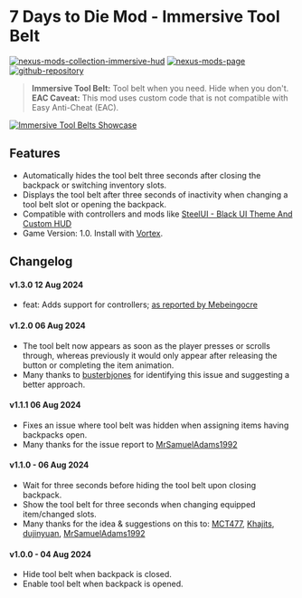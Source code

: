 # 7 Days to Die Mod - Immersive Tool Belt

[![nexus-mods-collection-immersive-hud](https://img.shields.io/badge/Nexus%20Mods%20Collection-Immersive%20HUD%20-orange?style=flat-square&logo=spinrilla)](https://next.nexusmods.com/7daystodie/collections/epfqzi) [![nexus-mods-page](https://img.shields.io/badge/Nexus%20Mod-Immersive%20Tool%20Belt%20-orange?style=flat-square&logo=spinrilla)](https://www.nexusmods.com/7daystodie/mods/5649) [![github-repository](https://img.shields.io/badge/GitHub-Repository-green?style=flat-square&logo=github)](https://github.com/rdok/7dtd_immersive_tool_belt)

> **Immersive Tool Belt:** Tool belt when you need. Hide when you don't.  
> **EAC Caveat:** This mod uses custom code that is not compatible with Easy Anti-Cheat (EAC).

[![Immersive Tool Belts Showcase](https://github.com/rdok/7dtd_immersive_tool_belt/blob/main/documentation/showcase.gif?raw=true)](https://www.nexusmods.com/7daystodie/mods/5649)

## Features
- Automatically hides the tool belt three seconds after closing the backpack or switching inventory slots.
- Displays the tool belt after three seconds of inactivity when changing a tool belt slot or opening the backpack.
- Compatible with controllers and mods like [SteelUI - Black UI Theme And Custom HUD](https://www.nexusmods.com/7daystodie/mods/5131)
- Game Version: 1.0. Install with [Vortex](https://www.nexusmods.com/about/vortex/).

## Changelog  
#### v1.3.0 12 Aug 2024
- feat: Adds support for controllers; [as reported by  Mebeingocre](https://www.nexusmods.com/7daystodie/mods/5649?tab=posts&jump_to_comment=142783683)
#### v1.2.0 06 Aug 2024
- The tool belt now appears as soon as the player presses or scrolls through, whereas previously it would only appear after releasing the button or completing the item animation.
- Many thanks to [busterbjones](https://next.nexusmods.com/profile/busterbjones)  for identifying this issue and suggesting a better approach.
#### v1.1.1 06 Aug 2024
- Fixes an issue where tool belt was hidden when assigning items having backpacks open.
- Many thanks for the issue report to [MrSamuelAdams1992](https://www.nexusmods.com/users/78780238)
#### v1.1.0 - 06 Aug 2024
- Wait for three seconds before hiding the tool belt upon closing backpack.
- Show the tool belt for three seconds when changing equipped item/changed slots.
- Many thanks for the idea & suggestions on this to: [MCT477](https://www.nexusmods.com/7daystodie/users/52409026), [Khajits](https://www.nexusmods.com/7daystodie/users/37992605), [dujinyuan](https://www.nexusmods.com/7daystodie/users/98186053), [MrSamuelAdams1992](https://next.nexusmods.com/profile/MrSamuelAdams1992)
#### v1.0.0 - 04 Aug 2024
- Hide tool belt when backpack is closed.
- Enable tool belt when backpack is opened.
